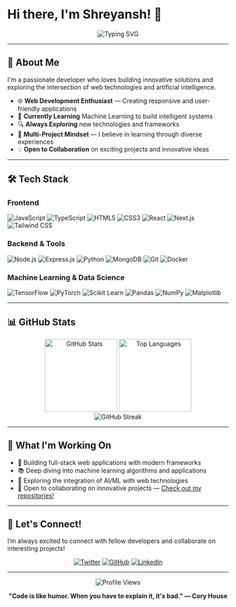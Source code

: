# Hi there, I'm Shreyansh! 👋

<div align="center">
  <img src="https://readme-typing-svg.herokuapp.com?font=Fira+Code&size=22&duration=3000&pause=1000&color=36BCF7&center=true&vCenter=true&width=550&lines=Web+Developer;Machine+Learning+Enthusiast;Multi-Project+Explorer" alt="Typing SVG" />
</div>

---

## 🚀 About Me

I'm a passionate developer who loves building innovative solutions and exploring the intersection of web technologies and artificial intelligence.

- 🌐 **Web Development Enthusiast** — Creating responsive and user-friendly applications
- 🤖 **Currently Learning** Machine Learning to build intelligent systems
- 🔍 **Always Exploring** new technologies and frameworks
- 🎯 **Multi-Project Mindset** — I believe in learning through diverse experiences
- 💡 **Open to Collaboration** on exciting projects and innovative ideas

---

## 🛠️ Tech Stack

### Frontend
![JavaScript](https://img.shields.io/badge/-JavaScript-F7DF1E?style=flat-square&logo=javascript&logoColor=black)
![TypeScript](https://img.shields.io/badge/-TypeScript-3178C6?style=flat-square&logo=typescript&logoColor=white)
![HTML5](https://img.shields.io/badge/-HTML5-E34F26?style=flat-square&logo=html5&logoColor=white)
![CSS3](https://img.shields.io/badge/-CSS3-1572B6?style=flat-square&logo=css3&logoColor=white)
![React](https://img.shields.io/badge/-React-61DAFB?style=flat-square&logo=react&logoColor=black)
![Next.js](https://img.shields.io/badge/-Next.js-000000?style=flat-square&logo=next.js&logoColor=white)
![Tailwind CSS](https://img.shields.io/badge/-Tailwind%20CSS-06B6D4?style=flat-square&logo=tailwind-css&logoColor=white)

### Backend & Tools
![Node.js](https://img.shields.io/badge/-Node.js-339933?style=flat-square&logo=node.js&logoColor=white)
![Express.js](https://img.shields.io/badge/-Express.js-000000?style=flat-square&logo=express&logoColor=white)
![Python](https://img.shields.io/badge/-Python-3776AB?style=flat-square&logo=python&logoColor=white)
![MongoDB](https://img.shields.io/badge/-MongoDB-47A248?style=flat-square&logo=mongodb&logoColor=white)
![Git](https://img.shields.io/badge/-Git-F05032?style=flat-square&logo=git&logoColor=white)
![Docker](https://img.shields.io/badge/-Docker-2496ED?style=flat-square&logo=docker&logoColor=white)

### Machine Learning & Data Science
![TensorFlow](https://img.shields.io/badge/-TensorFlow-FF6F00?style=flat-square&logo=tensorflow&logoColor=white)
![PyTorch](https://img.shields.io/badge/-PyTorch-EE4C2C?style=flat-square&logo=pytorch&logoColor=white)
![Scikit Learn](https://img.shields.io/badge/-Scikit%20Learn-F7931E?style=flat-square&logo=scikit-learn&logoColor=white)
![Pandas](https://img.shields.io/badge/-Pandas-150458?style=flat-square&logo=pandas&logoColor=white)
![NumPy](https://img.shields.io/badge/-NumPy-013243?style=flat-square&logo=numpy&logoColor=white)
![Matplotlib](https://img.shields.io/badge/-Matplotlib-11557C?style=flat-square&logo=matplotlib&logoColor=white)

---

## 📊 GitHub Stats

<div align="center">
  <img src="https://github-readme-stats.vercel.app/api?username=ShreyanshArora&show_icons=true&theme=radical&hide_border=true" alt="GitHub Stats" height="165">
  <img src="https://github-readme-stats.vercel.app/api/top-langs/?username=ShreyanshArora&layout=compact&theme=radical&hide_border=true" alt="Top Languages" height="165">
</div>

<div align="center">
  <img src="https://github-readme-streak-stats.herokuapp.com/?user=ShreyanshArora&theme=radical&hide_border=true" alt="GitHub Streak" />
</div>

---

## 🌟 What I'm Working On

- 🔭 Building full-stack web applications with modern frameworks
- 📚 Deep diving into machine learning algorithms and applications
- 🌱 Exploring the integration of AI/ML with web technologies
- 🤝 Open to collaborating on innovative projects — [Check out my repositories!](https://github.com/ShreyanshArora?tab=repositories)

---

## 🤝 Let's Connect!

I’m always excited to connect with fellow developers and collaborate on interesting projects!

<div align="center">
  
[![Twitter](https://img.shields.io/badge/-@shreyansh__11__-1DA1F2?style=for-the-badge&logo=twitter&logoColor=white)](https://twitter.com/shreyansh__11__)
[![GitHub](https://img.shields.io/badge/-@ShreyanshArora-181717?style=for-the-badge&logo=github&logoColor=white)](https://github.com/ShreyanshArora)
[![LinkedIn](https://img.shields.io/badge/-Shreyansh%20Arora-0077B5?style=for-the-badge&logo=linkedin&logoColor=white)](https://www.linkedin.com/in/your-link)

</div>

---

<div align="center">
  <img src="https://komarev.com/ghpvc/?username=ShreyanshArora&color=blueviolet&style=flat-square&label=Profile+Views" alt="Profile Views" />
</div>

<div align="center">
  
**"Code is like humor. When you have to explain it, it's bad." — Cory House**

</div>
